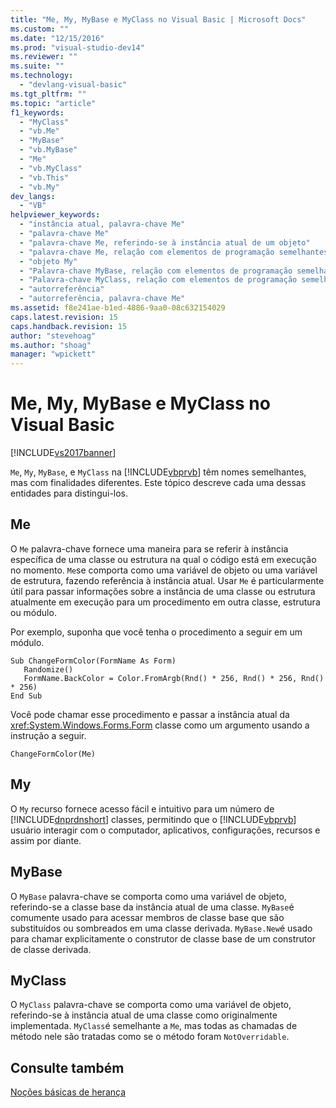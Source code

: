 ```yaml
---
title: "Me, My, MyBase e MyClass no Visual Basic | Microsoft Docs"
ms.custom: ""
ms.date: "12/15/2016"
ms.prod: "visual-studio-dev14"
ms.reviewer: ""
ms.suite: ""
ms.technology: 
  - "devlang-visual-basic"
ms.tgt_pltfrm: ""
ms.topic: "article"
f1_keywords: 
  - "MyClass"
  - "vb.Me"
  - "MyBase"
  - "vb.MyBase"
  - "Me"
  - "vb.MyClass"
  - "vb.This"
  - "vb.My"
dev_langs: 
  - "VB"
helpviewer_keywords: 
  - "instância atual, palavra-chave Me"
  - "palavra-chave Me"
  - "palavra-chave Me, referindo-se à instância atual de um objeto"
  - "palavra-chave Me, relação com elementos de programação semelhantes"
  - "objeto My"
  - "Palavra-chave MyBase, relação com elementos de programação semelhantes"
  - "Palavra-chave MyClass, relação com elementos de programação semelhantes"
  - "autorreferência"
  - "autorreferência, palavra-chave Me"
ms.assetid: f8e241ae-b1ed-4886-9aa0-08c632154029
caps.latest.revision: 15
caps.handback.revision: 15
author: "stevehoag"
ms.author: "shoag"
manager: "wpickett"
---
```

# Me, My, MyBase e MyClass no Visual Basic
[!INCLUDE[vs2017banner](../../../csharp/includes/vs2017banner.md)]

`Me`, `My`, `MyBase`, e `MyClass` na [!INCLUDE[vbprvb](../../../csharp/programming-guide/concepts/linq/includes/vbprvb_md.md)] têm nomes semelhantes, mas com finalidades diferentes.  Este tópico descreve cada uma dessas entidades para distingui\-los.  
  
## Me  
 O `Me` palavra\-chave fornece uma maneira para se referir à instância específica de uma classe ou estrutura na qual o código está em execução no momento.  `Me`se comporta como uma variável de objeto ou uma variável de estrutura, fazendo referência à instância atual.  Usar `Me` é particularmente útil para passar informações sobre a instância de uma classe ou estrutura atualmente em execução para um procedimento em outra classe, estrutura ou módulo.  
  
 Por exemplo, suponha que você tenha o procedimento a seguir em um módulo.  
  
```  
Sub ChangeFormColor(FormName As Form)  
   Randomize()  
   FormName.BackColor = Color.FromArgb(Rnd() * 256, Rnd() * 256, Rnd() * 256)  
End Sub  
```  
  
 Você pode chamar esse procedimento e passar a instância atual da <xref:System.Windows.Forms.Form> classe como um argumento usando a instrução a seguir.  
  
```  
ChangeFormColor(Me)  
```  
  
## My  
 O `My` recurso fornece acesso fácil e intuitivo para um número de [!INCLUDE[dnprdnshort](../../../csharp/getting-started/includes/dnprdnshort_md.md)] classes, permitindo que o [!INCLUDE[vbprvb](../../../csharp/programming-guide/concepts/linq/includes/vbprvb_md.md)] usuário interagir com o computador, aplicativos, configurações, recursos e assim por diante.  
  
## MyBase  
 O `MyBase` palavra\-chave se comporta como uma variável de objeto, referindo\-se a classe base da instância atual de uma classe.  `MyBase`é comumente usado para acessar membros de classe base que são substituídos ou sombreados em uma classe derivada.  `MyBase.New`é usado para chamar explicitamente o construtor de classe base de um construtor de classe derivada.  
  
## MyClass  
 O `MyClass` palavra\-chave se comporta como uma variável de objeto, referindo\-se à instância atual de uma classe como originalmente implementada.  `MyClass`é semelhante a `Me`, mas todas as chamadas de método nele são tratadas como se o método foram `NotOverridable`.  
  
## Consulte também  
 [Noções básicas de herança](../../../visual-basic/programming-guide/language-features/objects-and-classes/inheritance-basics.md)